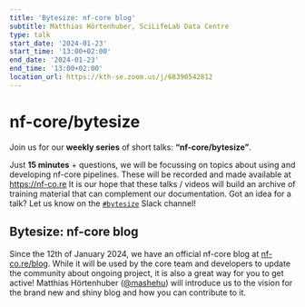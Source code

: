 ```yaml
---
title: 'Bytesize: nf-core blog'
subtitle: Matthias Hörtenhuber, SciLifeLab Data Centre
type: talk
start_date: '2024-01-23'
start_time: '13:00+02:00'
end_date: '2024-01-23'
end_time: '13:00+02:00'
location_url: https://kth-se.zoom.us/j/68390542812
---
```


# nf-core/bytesize

Join us for our **weekly series** of short talks: **“nf-core/bytesize”**.

Just **15 minutes** + questions, we will be focussing on topics about using and developing nf-core pipelines.
These will be recorded and made available at <https://nf-co.re>
It is our hope that these talks / videos will build an archive of training material that can complement our documentation. Got an idea for a talk? Let us know on the [`#bytesize`](https://nfcore.slack.com/channels/bytesize) Slack channel!

## Bytesize: nf-core blog

Since the 12th of January 2024, we have an official nf-core blog at [nf-co.re/blog](https://nf-co.re/blog). While it will be used by the core team and developers to update the community about ongoing project, it is also a great way for you to get active! Matthias Hörtenhuber ([@mashehu](https://github.com/mashehu)) will introduce us to the vision for the brand new and shiny blog and how you can contribute to it.
